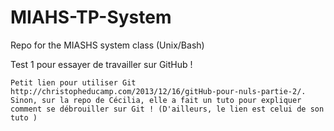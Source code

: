# MIAHS-TP-System
Repo for the MIASHS system class (Unix/Bash) 

  Test 1 pour essayer de travailler sur GitHub ! 

	Petit lien pour utiliser Git http://christopheducamp.com/2013/12/16/gitHub-pour-nuls-partie-2/. 
	Sinon, sur la repo de Cécilia, elle a fait un tuto pour expliquer comment se débrouiller sur Git ! (D'ailleurs, le lien est celui de son tuto ) 
